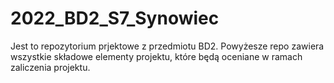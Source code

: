 # 2022_BD2_S7_Synowiec
Jest to repozytorium prjektowe z przedmiotu BD2.
Powyżesze repo zawiera wszystkie składowe elementy projektu, które będą oceniane w ramach zaliczenia projektu.

